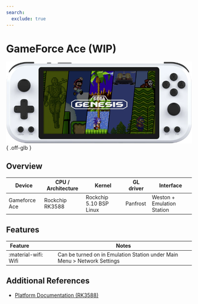 ```yaml
---
search:
  exclude: true
---
```


# GameForce Ace (WIP)

![](../../_inc/images/devices/gameforce-ace.png){ .off-glb }

## Overview

| Device | CPU / Architecture | Kernel | GL driver | Interface |
| -- | -- | -- | -- | -- |
| Gameforce Ace | Rockchip RK3588 | Rockchip 5.10 BSP Linux | Panfrost | Weston + Emulation Station |

## Features

| Feature&nbsp;&nbsp;&nbsp;&nbsp;&nbsp;&nbsp;&nbsp;&nbsp;&nbsp;&nbsp;&nbsp;&nbsp;&nbsp;&nbsp;&nbsp;&nbsp; | Notes |
| -- | -- |
| :material-wifi: Wifi | Can be turned on in Emulation Station under Main Menu > Network Settings |

## Additional References

- [Platform Documentation (RK3588)](https://github.com/JustEnoughLinuxOS/distribution/blob/main/documentation/PER_DEVICE_DOCUMENTATION/RK3588)